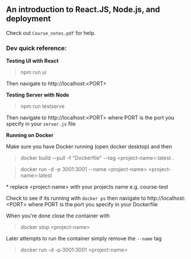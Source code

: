 ## An introduction to React.JS, Node.js, and deployment

Check out `Course_notes.pdf` for help.

### Dev quick reference:

**Testing UI with React**
>npm run ui

Then navigate to http://localhost:<PORT\>

**Testing Server with Node**
>npm run testserve

Then navigate to http://localhost:<PORT\> where PORT is the port you specify in your `server.js` file

**Running on Docker**

Make sure you have Docker running (open docker desktop) and then
>docker build --pull -f "Dockerfile" --tag <project-name\>:latest .

>docker run -d -p 3001:3001 --name <project-name\> <project-name\>:latest

\* replace <project-name\> with your projects name e.g. course-test

Check to see if its running with `docker ps` then navigate to http://localhost:<PORT\> where PORT is the port you specify in your Dockerfile

When you're done close the container with
>docker stop <project-name\>

Later attempts to run the container simply remove the `--name` tag
>docker run -d -p 3001:3001 <project-name\>
